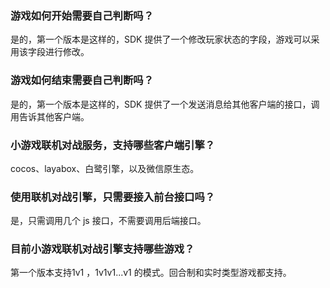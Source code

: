### 游戏如何开始需要自己判断吗？  
是的，第一个版本是这样的，SDK 提供了一个修改玩家状态的字段，游戏可以采用该字段进行修改。

### 游戏如何结束需要自己判断吗？  
是的，第一个版本是这样的，SDK 提供了一个发送消息给其他客户端的接口，调用告诉其他客户端。

### 小游戏联机对战服务，支持哪些客户端引擎？
cocos、layabox、白鹭引擎，以及微信原生态。

### 使用联机对战引擎，只需要接入前台接口吗？
是，只需调用几个 js 接口，不需要调用后端接口。

### 目前小游戏联机对战引擎支持哪些游戏？
第一个版本支持1v1 ，1v1v1...v1 的模式。回合制和实时类型游戏都支持。
